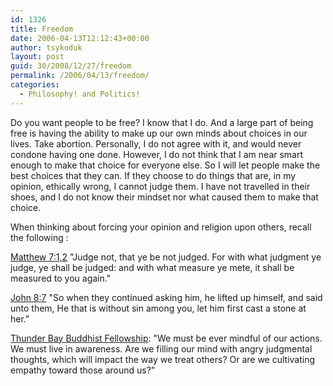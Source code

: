 ```yaml
---
id: 1326
title: Freedom
date: 2006-04-13T12:12:43+00:00
author: tsykoduk
layout: post
guid: 30/2008/12/27/freedom
permalink: /2006/04/13/freedom/
categories:
  - Philosophy! and Politics!
---
```

<p>Do you want people to be free? I know that I do. And a large part of being free is having the ability to make up our own minds about choices in our lives. Take abortion. Personally, I do not agree with it, and would never condone having one done. However, I do not think that I am near smart enough to make that choice for everyone else. So I will let people make the best choices that they can. If they choose to do things that are, in my opinion, ethically wrong, I cannot judge them. I have not travelled in their shoes, and I do not know their mindset nor what caused them to make that choice.</p>


<p>When thinking about forcing your opinion and religion upon others, recall the following :</p>


<p><a target="_blank" href="http://www.blueletterbible.org/Mat/Mat007.html">Matthew 7:1,2</a> "Judge not, that ye be not judged. For with what judgment ye judge, ye shall be judged: and with what measure ye mete, it shall be measured to you again."</p>


<p><a target="_blank" href="http://www.blueletterbible.org/kjv/Jhn/Jhn008.html#2">John 8:7</a> "So when they continued asking him, he lifted up himself, and said unto them, He that is without sin among you, let him first cast a stone at her."</p>


<p><a target="_blank" href="http://www.members.shaw.ca/mioko/EightFoldPath.htm">Thunder Bay Buddhist Fellowship</a>: "We must be ever mindful of our actions. We must live in awareness. Are we filling our mind with angry judgmental thoughts, which will impact the way we treat others? Or are we cultivating empathy toward those around us?"</p>